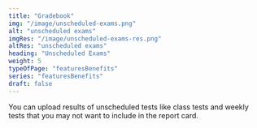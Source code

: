 ```yaml
---
title: "Gradebook"
img: "/image/unscheduled-exams.png"
alt: "unscheduled exams"
imgRes: "/image/unscheduled-exams-res.png"
altRes: "unscheduled exams"
heading: "Unscheduled Exams"
weight: 5
typeOfPage: "featuresBenefits"
series: "featuresBenefits"
draft: false
---
```


You can upload results of unscheduled tests like class tests and weekly tests that you may not want to include in the report card.
